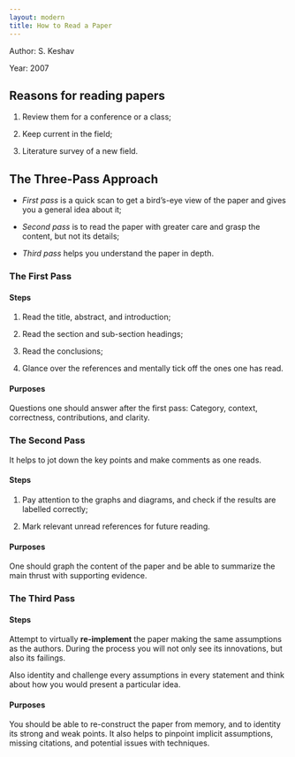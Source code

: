 ```yaml
---
layout: modern
title: How to Read a Paper
---
```


Author: S. Keshav

Year: 2007

## Reasons for reading papers

1. Review them for a conference or a class;

2. Keep current in the field;

3. Literature survey of a new field.

## The Three-Pass Approach

* *First pass* is a quick scan to get a bird’s-eye view of the paper and gives you a general idea about it;

* *Second pass* is to read the paper with greater care and grasp the content, but not its details;

* *Third pass* helps you understand the paper in depth.

### The First Pass

#### Steps

1. Read the title, abstract, and introduction;

2. Read the section and sub-section headings;

3. Read the conclusions;

4. Glance over the references and mentally tick off the ones one has read.

#### Purposes

Questions one should answer after the first pass: Category, context, correctness, contributions, and clarity.

### The Second Pass

It helps to jot down the key points and make comments as one reads.

#### Steps

1. Pay attention to the graphs and diagrams, and check if the results are labelled correctly;

2. Mark relevant unread references for future reading.

#### Purposes

One should graph the content of the paper and be able to summarize the main thrust with supporting evidence.

### The Third Pass

#### Steps

Attempt to virtually **re-implement** the paper making the same assumptions as the authors. During the process you will not only see its innovations, but also its failings.

Also identity and challenge every assumptions in every statement and think about how you would present a particular idea.

#### Purposes

You should be able to re-construct the paper from memory, and to identity its strong and weak points. It also helps to pinpoint implicit assumptions, missing citations, and potential issues with techniques.

